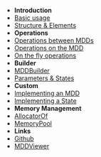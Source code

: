 <!-- markdownlint-disable-next-line first-line-heading -->
- **Introduction**
- [Basic usage](basic-usage)
- [Structure & Elements](structure-and-elements)
- **Operations**
- [Operations between MDDs](operation-between-mdds)
- [Operations on the MDD](operation-on-the-mdd)
- [On the fly operations](on-the-fly-operations)
- **Builder**
- [MDDBuilder](mddbuilder)
- [Parameters & States](parameters-and-states)
- **Custom**
- [Implementing an MDD](implementing-an-mdd)
- [Implementing a State](implementing-a-state)
- **Memory Management**
- [AllocatorOf](allocatorof)
- [MemoryPool](memorypool)
- **Links**
- [Github](https://github.com/jungvictor/MDDLib)
- [MDDViewer](https://jungvictor.github.io/MDDViewer/)
